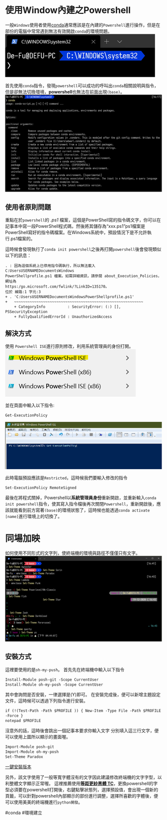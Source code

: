 # 使用Window內建之Powershell
一般`Windows`使用者使用[conda](conda用法)通常應該是在內建的`Powershell`進行操作，但是在部份的電腦中常常遇到無法有效開啟`conda`的環境問題。
![圖片](./picture/powershell_noconda.png)

首先使用`conda`指令，發現`powershell`可以成功的呼叫出`conda`相關說明與指令，但是卻無法切換環境，**powershell**也無法在前面出現`(base)`。
![conda指令訊息](./picture/powershell_condalist.png)

## 使用者原則問題
重點在於`powershell`的 *.ps1* 檔案，這個是PowerShell寫的指令碼文字，你可以在記事本中寫一段PowerShell程式碼，然後將其儲存為“xxx.ps1”ps1檔案是PowerShell寫好的指令碼檔案。在Windows系統中，預設情況下是不允許執行.ps1檔案的。

這時候會發現執行了`conda init powershell`之後再打開`powershell`後會發現類似以下的訊息：
```shell
. : 因為這個系統上已停用指令碼執行，所以無法載入 C:UsersUSERNAMEDocumentsWindows
PowerShellprofile.ps1 檔案。如需詳細資訊，請參閱 about_Execution_Policies，網址為
https:/go.microsoft.com/fwlink/?LinkID=135170。
位於 線路:1 字元:3
+ . 'C:UsersUSERNAMEDocumentsWindowsPowerShellprofile.ps1'
+   ~~~~~~~~~~~~~~~~~~~~~~~~~~~~~~~~~~~~~~~~~~~~~~~~~~~~~~~~~~
    + CategoryInfo          : SecurityError: (:) [], PSSecurityException
    + FullyQualifiedErrorId : UnauthorizedAccess
```

## 解決方式
使用 `Powershell ISE`進行原則修改，利用系統管理員的身份打開。
![powershell ISE](./picture/powershell_ise.png)

並在頁面中輸入以下指令:
```shell
Get-ExecutionPolicy
```

![範例](./picture/指令.png)

此時電腦預設應該是`Restricted`，這時候我們要輸入修改的指令

```shell
Set-ExecutionPolicy RemoteSigned
```

最後在將程式關掉，Powershell以**系統管理員身份**重新開啟，並重新輸入`conda init powershell`指令，使其寫入指令檔後再次關閉`Powershell`，重新開啟後，應該就能看到前方寫著`(base)`的環境狀態了，這時候也能透過`conda activate [name]`進行環境上的切換了。

# 同場加映
如何使用不同形式的文字列，使終端機的環境與路徑不僅僅只有文字。
![主題切換](./picture/theme.png)


## 安裝方式
這裡要使用的是`oh-my-push`。
首先先在終端機中輸入以下指令
```shell
Install-Module posh-git -Scope CurrentUser
Install-Module oh-my-posh -Scope CurrentUser

```
其中會詢問是否安裝，一律選擇是(Y)即可。
在安裝完成後，便可以新增主題設定文件，這時候可以透過下列指令進行安裝。

```shell
if (!(Test-Path -Path $PROFILE )) { New-Item -Type File -Path $PROFILE -Force } 
notepad $PROFILE
```

沒意外的話，這時後會跳出一個記事本要求你輸入文字
分別填入這三行文字，便可以使用上圖所以顯示的畫面喔。
```
Import-Module posh-git 
Import-Module oh-my-posh 
Set-Theme Paradox

```
[一鍵安裝版本](https://github.com/edwardhome/Notebook/blob/main/%E9%99%84%E4%BB%B6/terminal.bat)

另外，該文字使用了一般等寬字體沒有的文字因此建議修改終端機的文字字型，以利整體文字顯示正常喔。
這裡推薦使用[**等距更紗黑體 TC**](https://github.com/be5invis/Sarasa-Gothic/releases/download/v0.16.1/sarasa-gothic-ttf-0.16.1.7z)，更換powershell的字型必須要在powershell打開後，右鍵點擊狀態列，選擇預設值，會出現一個新的頁籤，可以針對powershell內部顯示的部份進行調整，選擇所喜歡的字體後，便可以使用美美的終端機進行`python開發`。

#conda  #環境建立 




